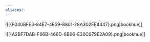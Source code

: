 ```yaml
---
aliases:
---
```

![[{F040BFE3-84E7-4E59-8801-28A302EE4447}.png|bookhue]]

![[{A2BF7DAB-F66B-466D-8B96-E30C979E2A09}.png|bookhue]]